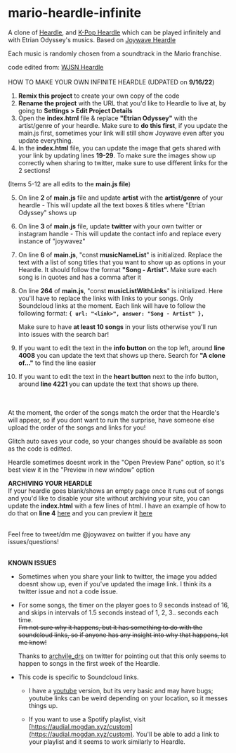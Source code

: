 # mario-heardle-infinite

A clone of [Heardle](https://www.heardle.app/), and [K-Pop Heardle](https://heardle-kpop.glitch.me/) which can be played infinitely and with Etrian Odyssey's musics. Based on [Joywave Heardle](https://joywave-heardle.glitch.me/)

Each music is randomly chosen from a soundtrack in the Mario franchise.

code edited from: [WJSN Heardle](https://github.com/haseul/wjsn-heardle)
<br />
<br />
HOW TO MAKE YOUR OWN INFINITE HEARDLE (UDPATED on **9/16/22**)

1. **Remix this project** to create your own copy of the code
2. **Rename the project** with the URL that you'd like to Heardle to live at, by going to **Settings > Edit Project Details**
3. Open the **index.html** file & replace **"Etrian Odyssey"** with the artist/genre of your heardle. Make sure to **do this first**, if you update the main.js first, sometimes your link will still show Joywave even after you update everything.
4. In the **index.html** file, you can update the image that gets shared with your link by updating lines **19-29**. To make sure the images show up correctly when sharing to twitter, make sure to use different links for the 2 sections!

(Items 5-12 are all edits to the **main.js file**)

5. On line **2** of **main.js** file and update **artist** with the **artist/genre** of your heardle - This will update all the text boxes & titles where "Etrian Odyssey" shows up
6. On line **3** of **main.js** file, update **twitter** with your own twitter or instagram handle - This will update the contact info and replace every instance of "joywavez"
7. On line **6** of **main.js**, "const **musicNameList**" is initialized. Replace the text with a list of song titles that you want to show up as options in your Heardle. It should follow the format **"Song - Artist".** Make sure each song is in quotes and has a comma after it
8. On line **264** of **main.js**, "const **musicListWithLinks**" is initialized. Here you'll have to replace the links with links to your songs. Only Soundcloud links at the moment. Each link will have to follow the following format:
   **`{ url: "<link>", answer: "Song - Artist" },`**

   Make sure to have **at least 10 songs** in your lists otherwise you'll run into issues with the search bar!

10. If you want to edit the text in the **info button** on the top left, around **line 4008** you can update the text that shows up there. Search for **"A clone of..."** to find the line easier
11. If you want to edit the text in the **heart button** next to the info button, around **line 4221** you can update the text that shows up there.

<br /> 
<br />
At the moment, the order of the songs match the order that the Heardle's will appear, so if you dont want to ruin the surprise, have someone else upload the order of the songs and links for you!
<br />

Glitch auto saves your code, so your changes should be available as soon as the code is editted.
<br />

Heardle sometimes doesnt work in the "Open Preview Pane" option, so it's best view it in the "Preview in new window" option
<br />

**ARCHIVING YOUR HEARDLE**
<br />
If your heardle goes blank/shows an empty page once it runs out of songs and you'd like to disable your site without archiving your site, you can update the **index.html** with a few lines of html.
I have an example of how to do that on **line 4** [here](https://glitch.com/edit/#!/testerheardle?path=index.html%3A55%3A0) and you can preview it [here](https://testerheardle.glitch.me/)
<br />
<br />

Feel free to tweet/dm me @joywavez on twitter if you have any issues/questions!
<br />
<br />

**KNOWN ISSUES**

- Sometimes when you share your link to twitter, the image you added doesnt show up, even if you've updated the image link. I think its a twitter issue and not a code issue.

- For some songs, the timer on the player goes to 9 seconds instead of 16, and skips in intervals of 1.5 seconds instead of 1, 2, 3.. seconds each time. <br/>
  ~~I'm not sure why it happens, but it has something to do with the soundcloud links, so if anyone has any insight into why that happens, let me know!~~ <br/>

  Thanks to [archvile_drs](https://twitter.com/archvile_drs) on twitter for pointing out that this only seems to happen to songs in the first week of the Heardle.

- This code is specific to Soundcloud links.

  - I have a [youtube](https://glitch.com/~youtube-heardle-template) version, but its very basic and may have bugs; youtube links can be weird depending on your location, so it messes things up.

  - If you want to use a Spotify playlist, visit [https://audial.mogdan.xyz/custom](https://audial.mogdan.xyz/custom). You'll be able to add a link to your playlist and it seems to work similarly to Heardle.
